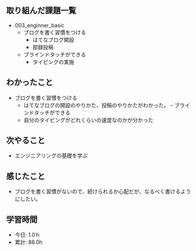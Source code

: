 ## 取り組んだ課題一覧
- 003_enginner_basic
  - ブログを書く習慣をつける
    - はてなブログ開設
    - 部録投稿
  - ブラインドタッチができる
    - タイピングの実施

## わかったこと
- ブログを書く習慣をつける
  - はてなブログの開設のやりかた、投稿のやりかたがわかった。
ｰ ブラインドタッチができる
  - 自分のタイピングがどれくらいの速度なのかが分かった
 
## 次やること
- エンジニアリングの基礎を学ぶ

## 感じたこと
- ブログを書く習慣がないので、続けられるか心配だが、なるべく書けるようにしたい。

## 学習時間
- 今日: 1.0ｈ
- 累計: 88.0h

